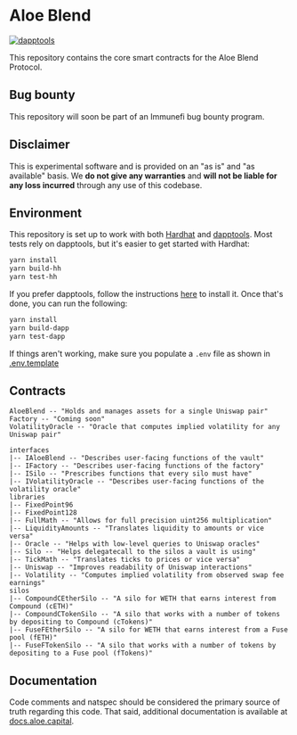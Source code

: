 # Aloe Blend

[![dapptools](https://github.com/aloelabs/aloe-blend/actions/workflows/dapptools.yml/badge.svg?branch=master)](https://github.com/aloelabs/aloe-blend/actions/workflows/dapptools.yml)

This repository contains the core smart contracts for the Aloe Blend Protocol.

## Bug bounty

This repository will soon be part of an Immunefi bug bounty program.

## Disclaimer

This is experimental software and is provided on an "as is" and "as available" basis. We **do not give any warranties** and **will not be liable for any loss incurred** through any use of this codebase.

## Environment

This repository is set up to work with both [Hardhat](https://hardhat.org/) and [dapptools](https://dapp.tools/).
Most tests rely on dapptools, but it's easier to get started with Hardhat:

```bash
yarn install
yarn build-hh
yarn test-hh
```

If you prefer dapptools, follow the instructions [here](https://github.com/dapphub/dapptools#installation) to
install it. Once that's done, you can run the following:

```bash
yarn install
yarn build-dapp
yarn test-dapp
```

If things aren't working, make sure you populate a `.env` file as shown in [.env.template](.env.template)

## Contracts

```
AloeBlend -- "Holds and manages assets for a single Uniswap pair"
Factory -- "Coming soon"
VolatilityOracle -- "Oracle that computes implied volatility for any Uniswap pair"

interfaces
|-- IAloeBlend -- "Describes user-facing functions of the vault"
|-- IFactory -- "Describes user-facing functions of the factory"
|-- ISilo -- "Prescribes functions that every silo must have"
|-- IVolatilityOracle -- "Describes user-facing functions of the volatility oracle"
libraries
|-- FixedPoint96
|-- FixedPoint128
|-- FullMath -- "Allows for full precision uint256 multiplication"
|-- LiquidityAmounts -- "Translates liquidity to amounts or vice versa"
|-- Oracle -- "Helps with low-level queries to Uniswap oracles"
|-- Silo -- "Helps delegatecall to the silos a vault is using"
|-- TickMath -- "Translates ticks to prices or vice versa"
|-- Uniswap -- "Improves readability of Uniswap interactions"
|-- Volatility -- "Computes implied volatility from observed swap fee earnings"
silos
|-- CompoundCEtherSilo -- "A silo for WETH that earns interest from Compound (cETH)"
|-- CompoundCTokenSilo -- "A silo that works with a number of tokens by depositing to Compound (cTokens)"
|-- FuseFEtherSilo -- "A silo for WETH that earns interest from a Fuse pool (fETH)"
|-- FuseFTokenSilo -- "A silo that works with a number of tokens by depositing to a Fuse pool (fTokens)"
```

## Documentation

Code comments and natspec should be considered the primary source of truth regarding this code. That said,
additional documentation is available at [docs.aloe.capital](https://docs.aloe.capital).
